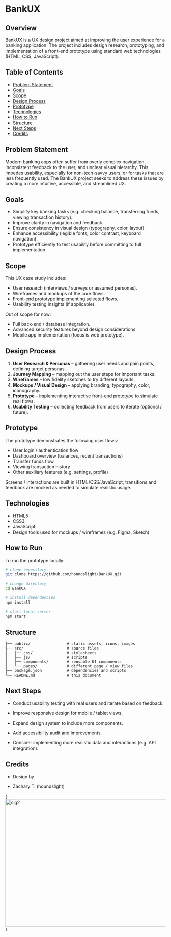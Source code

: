 # BankUX

## Overview

BankUX is a UX design project aimed at improving the user experience for a banking application. The project includes design research, prototyping, and implementation of a front-end prototype using standard web technologies (HTML, CSS, JavaScript).

## Table of Contents

- [Problem Statement](#problem-statement)  
- [Goals](#goals)  
- [Scope](#scope)  
- [Design Process](#design-process)  
- [Prototype](#prototype)  
- [Technologies](#technologies)  
- [How to Run](#how-to-run)  
- [Structure](#structure)  
- [Next Steps](#next-steps)  
- [Credits](#credits)  

## Problem Statement

Modern banking apps often suffer from overly complex navigation, inconsistent feedback to the user, and unclear visual hierarchy. This impedes usability, especially for non-tech-savvy users, or for tasks that are less frequently used. The BankUX project seeks to address these issues by creating a more intuitive, accessible, and streamlined UX.

## Goals

- Simplify key banking tasks (e.g. checking balance, transferring funds, viewing transaction history).  
- Improve clarity in navigation and feedback.  
- Ensure consistency in visual design (typography, color, layout).  
- Enhance accessibility (legible fonts, color contrast, keyboard navigation).  
- Prototype efficiently to test usability before committing to full implementation.

## Scope

This UX case study includes:

- User research (interviews / surveys or assumed personas).  
- Wireframes and mockups of the core flows.  
- Front-end prototype implementing selected flows.  
- Usability testing insights (if applicable).  

Out of scope for now:

- Full back-end / database integration.  
- Advanced security features beyond design considerations.  
- Mobile app implementation (focus is web prototype).

## Design Process

1. **User Research & Personas** – gathering user needs and pain points, defining target personas.  
2. **Journey Mapping** – mapping out the user steps for important tasks.  
3. **Wireframes** – low fidelity sketches to try different layouts.  
4. **Mockups / Visual Design** – applying branding, typography, color, iconography.  
5. **Prototype** – implementing interactive front-end prototype to simulate real flows.  
6. **Usability Testing** – collecting feedback from users to iterate (optional / future).  

## Prototype

The prototype demonstrates the following user flows:

- User login / authentication flow  
- Dashboard overview (balances, recent transactions)  
- Transfer funds flow  
- Viewing transaction history  
- Other auxiliary features (e.g. settings, profile)

Screens / interactions are built in HTML/CSS/JavaScript; transitions and feedback are mocked as needed to simulate realistic usage.

## Technologies

- HTML5  
- CSS3  
- JavaScript  
- Design tools used for mockups / wireframes (e.g. Figma, Sketch)  

## How to Run

To run the prototype locally:

```bash
# clone repository
git clone https://github.com/houndslight/BankUX.git

# change directory
cd BankUX

# install dependencies
npm install

# start local server
npm start
```

## Structure

```BankUX/
├── public/                # static assets, icons, images
├── src/                   # source files
│   ├── css/               # stylesheets
│   ├── js/                # scripts
│   ├── components/        # reusable UI components
│   └── pages/             # different page / view files
├── package.json           # dependencies and scripts
└── README.md              # this document
```
## Next Steps

- Conduct usability testing with real users and iterate based on feedback.

- Improve responsive design for mobile / tablet views.

- Expand design system to include more components.

- Add accessibility audit and improvements.

- Consider implementing more realistic data and interactions (e.g. API integration).

## Credits

- Design by 

- Zachary T. (houndslight)

(<img width="1240" height="400" alt="sig2" src="https://github.com/user-attachments/assets/c1d86eb0-34d3-45e5-86c3-981da773c721" />)
